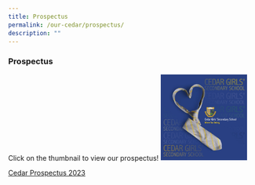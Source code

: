 ```yaml
---
title: Prospectus
permalink: /our-cedar/prospectus/
description: ""
---
```

### Prospectus

Click on the thumbnail to view our prospectus!
<a href="https://cms.isomer.gov.sg/sites/moe-cedargirlssec/media/files/mediaDirectory/files%2FProspectus/editMediaSettings/Cedar%20Prospectus%202022_update%2028Apr.pdf"><img style="width:35%" src="/images/prospectus.png"></a>

[Cedar Prospectus 2023](/files/Cedar%20Prospectus%202022_update%2028Apr.pdf)